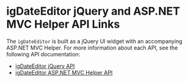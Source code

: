 ﻿<!--
|metadata|
{
    "fileName": "igdateeditor-jquery-api",
    "controlName": "igEditors",
    "tags": ["API","Editing"]
}
|metadata|
-->

# igDateEditor jQuery and ASP.NET MVC Helper API Links



The `igDateEditor` is built as a jQuery UI widget with an accompanying ASP.NET MVC Helper. For more information about each API, see the following API documentation:

-   [igDateEditor jQuery API](%%jQueryApiUrl%%/ui.igDateEditor)
-   [igDateEditor ASP.NET MVC Helper API](Infragistics.Web.Mvc~Infragistics.Web.Mvc.DateEditorModel.html)

 

 



